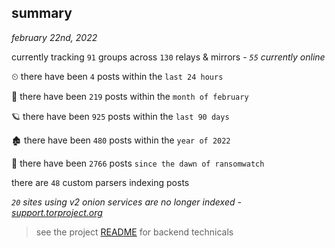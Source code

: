 
## summary
_february 22nd, 2022_

currently tracking `91` groups across `130` relays & mirrors - _`55` currently online_

⏲ there have been `4` posts within the `last 24 hours`

🦈 there have been `219` posts within the `month of february`

🪐 there have been `925` posts within the `last 90 days`

🏚 there have been `480` posts within the `year of 2022`

🦕 there have been `2766` posts `since the dawn of ransomwatch`

there are `48` custom parsers indexing posts

_`20` sites using v2 onion services are no longer indexed - [support.torproject.org](https://support.torproject.org/onionservices/v2-deprecation/)_

> see the project [README](https://github.com/thetanz/ransomwatch#ransomwatch--) for backend technicals
